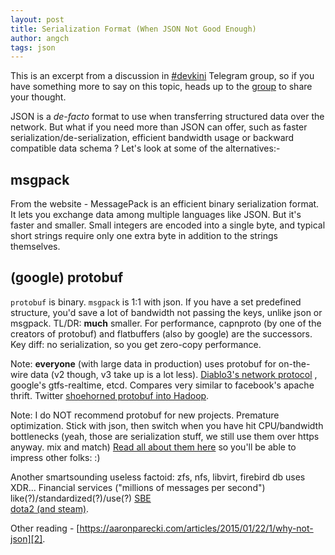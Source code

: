 ```yaml
---
layout: post
title: Serialization Format (When JSON Not Good Enough)
author: angch
tags: json
---
```


This is an excerpt from a discussion in [#devkini][1] Telegram group, so if you have something more to say on this topic, heads up to the [group][1] to share your thought.

JSON is a *de-facto* format to use when transferring structured data over the network. But what if you need more than JSON can offer, such as faster serialization/de-serialization, efficient bandwidth usage or backward compatible data schema ? Let's look at some of the alternatives:-

<!--more-->

## msgpack
From the website - MessagePack is an efficient binary serialization format. It lets you exchange data among multiple languages like JSON. But it's faster and smaller. Small integers are encoded into a single byte, and typical short strings require only one extra byte in addition to the strings themselves.

## (google) protobuf
`protobuf` is binary. `msgpack` is 1:1 with json. If you have a set predefined structure, you'd save a lot of bandwidth not passing the keys, unlike json or msgpack. TL/DR: **much** smaller. For performance, capnproto (by one of the creators of protobuf) and flatbuffers (also by google) are the successors. Key diff: no serialization, so you get zero-copy performance.

Note: **everyone** (with large data in production) uses protobuf for on-the-wire data (v2 though, v3 take up is a lot less). [Diablo3's network protocol](https://github.com/fry/d3) , google's gtfs-realtime, etcd. Compares very similar to facebook's apache thrift. Twitter [shoehorned protobuf into Hadoop](http://www.slideshare.net/kevinweil/protocol-buffers-and-hadoop-at-twitter/26-Enter_Protocol_Buffers_Protocol_Buffers).

Note: I do NOT recommend protobuf for new projects. Premature optimization. Stick with json, then switch when you have hit CPU/bandwidth bottlenecks (yeah, those are serialization stuff, we still use them over https anyway. mix and match) [Read all about them here](https://en.wikipedia.org/wiki/Comparison_of_data_serialization_formats) so you'll be able to impress other folks: :) 

Another smartsounding useless factoid: zfs, nfs, libvirt, firebird db uses XDR... Financial services ("millions of messages per second") like(?)/standardized(?)/use(?) [SBE](http://real-logic.github.io/simple-binary-encoding/)  
[dota2 (and steam)](https://github.com/SteamRE/SteamKit/tree/master/Resources/Protobufs/dota).

Other reading - [https://aaronparecki.com/articles/2015/01/22/1/why-not-json][2].

[1]:https://telegram.me/joinchat/ACIF0AHECE3dGeOPeqM8zw
[2]:https://aaronparecki.com/articles/2015/01/22/1/why-not-json

